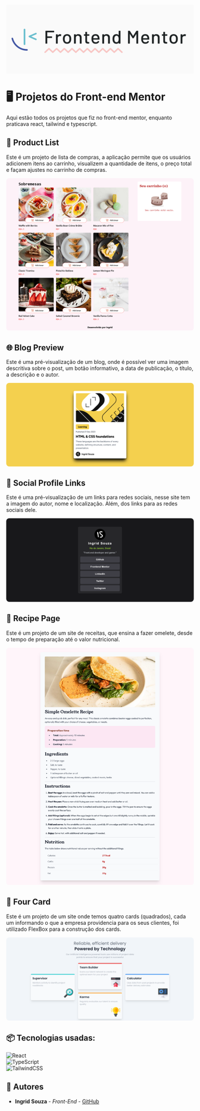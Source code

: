 ![Logo do projeto](images/frontend.png)
# 🖥️ Projetos do Front-end Mentor
Aqui estão todos os projetos que fiz no front-end mentor, enquanto praticava react, tailwind e typescript.

## 🛒 Product List
Este é um projeto de lista de compras, a aplicação permite que os usuários adicionem itens ao carrinho, visualizem a quantidade de itens, o preço total e façam ajustes no carrinho de compras.

<img style="border-radius: 8px;" src="images/Lista-de-compras.png" alt="preview de site de compras">

## 🌐 Blog Preview
Este é uma pré-visualização de um blog, onde é possível ver uma imagem descritiva sobre o post, um botão informativo, a data de publicação, o título, a descrição e o autor.

<img style="border-radius: 8px;" src="images/Blog-Preview.png" alt="preview de um blog"/>

## 📱 Social Profile Links
Este é uma pré-visualização de um links para redes sociais, nesse site tem a imagem do autor, nome e localização. Além, dos links para as redes sociais dele.

<img style="border-radius: 8px;" src="images/Profile-Link.png" alt="preview de um blog"/>

## 🍳 Recipe Page
Este é um projeto de um site de receitas, que ensina a fazer omelete, desde o tempo de preparação até o valor nutricional.

<img style="border-radius: 8px;" src="images/Recipe-Page.png" alt="preview de um site de receitas"/>

## 🎲 Four Card
Este é um projeto de um site onde temos quatro cards (quadrados), cada um informando o que a empresa providencia para os seus clientes, foi utilizado FlexBox para a construção dos cards.

<img style="border-radius: 8px;" src="images/Four-Card.png" alt="preview de um site de receitas"/>

## 📦 Tecnologias usadas:
![React](https://img.shields.io/badge/react-%2320232a.svg?style=for-the-badge&logo=react&logoColor=%2361DAFB)<br>
![TypeScript](https://img.shields.io/badge/typescript-%23007ACC.svg?style=for-the-badge&logo=typescript&logoColor=white)<br>
![TailwindCSS](https://img.shields.io/badge/tailwindcss-%2338B2AC.svg?style=for-the-badge&logo=tailwind-css&logoColor=white)

## 👷 Autores

* **Ingrid Souza** - *Front-End* - [GitHub](https://github.com/IngridsSilveira)